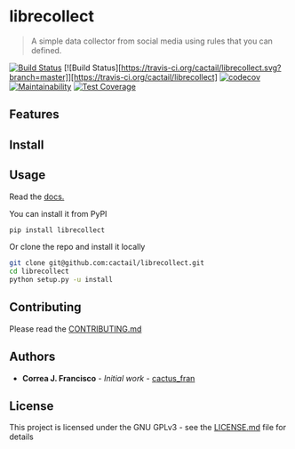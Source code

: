# librecollect 
> A simple data collector from social media using rules that you can defined.

[![Build Status](https://travis-ci.org/cactail/librecollect.svg?branch=master)](https://travis-ci.org/cactail/librecollect)
[![Build Status][https://travis-ci.org/cactail/librecollect.svg?branch=master]][https://travis-ci.org/cactail/librecollect]
[![codecov](https://codecov.io/gh/cactail/librecollect/branch/master/graph/badge.svg)](https://codecov.io/gh/cactail/librecollect)
[![Maintainability](https://api.codeclimate.com/v1/badges/aac5fa00f31bc6d72446/maintainability)](https://codeclimate.com/github/cactail/librecollect/maintainability)
[![Test Coverage](https://api.codeclimate.com/v1/badges/aac5fa00f31bc6d72446/test_coverage)](https://codeclimate.com/github/cactail/librecollect/test_coverage)

## Features

## Install

## Usage

Read the [docs.](https://)

You can install it from PyPI

```sh
pip install librecollect
```

Or clone the repo and install it locally

```sh
git clone git@github.com:cactail/librecollect.git
cd librecollect
python setup.py -u install

```

## Contributing

Please read the [CONTRIBUTING.md](https://)

## Authors

* **Correa J. Francisco** - *Initial work* - [cactus_fran](https://twitter.com/cactus_fran)

## License

This project is licensed under the GNU GPLv3 - see the [LICENSE.md](https://github.com/cactail/librecollect/blob/master/LICENSE.md) file for details



